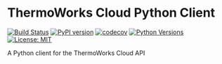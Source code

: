 # ThermoWorks Cloud Python Client

[![Build Status](https://github.com/yourusername/thermoworks-cloud/workflows/Python%20package/badge.svg)](https://github.com/yourusername/thermoworks-cloud/actions)
[![PyPI version](https://badge.fury.io/py/thermoworks-cloud.svg)](https://badge.fury.io/py/thermoworks-cloud)
[![codecov](https://codecov.io/gh/yourusername/thermoworks-cloud/branch/main/graph/badge.svg)](https://codecov.io/gh/yourusername/thermoworks-cloud)
[![Python Versions](https://img.shields.io/pypi/pyversions/thermoworks-cloud.svg)](https://pypi.org/project/thermoworks-cloud/)
[![License: MIT](https://img.shields.io/badge/License-MIT-yellow.svg)](https://opensource.org/licenses/MIT)

A Python client for the ThermoWorks Cloud API